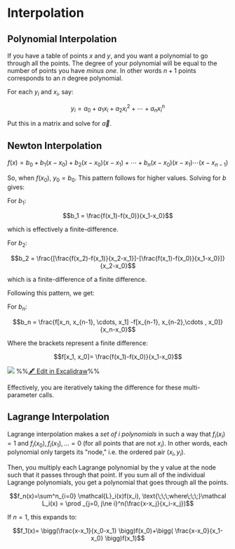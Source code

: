 # Interpolation

## Polynomial Interpolation

If you have a table of points $x$ and $y$, and you want a polynomial to go through all the points. The degree of your polynomial will be equal to the number of points you have *minus one*. In other words $n+1$ points corresponds to an $n$ degree polynomial.


For each $y_i$ and $x_i$, say:

$$y_i = a_0+a_1x_i +a_2x_i^2+\cdots +a_nx_i^n$$

Put this in a matrix and solve for $\vec a$. 

## Newton Interpolation

$$f(x)=b_0+b_1(x-x_0)+b_2(x-x_0)(x-x_1)+\cdots +b_n(x-x_0)(x-x_1)\cdots(x-x_{n-1})$$

So, when $f(x_0)$, $y_0=b_0$. This pattern follows for higher values. Solving for $b$ gives:

For $b_1$:

$$b_1 = \frac{f(x_1)-f(x_0)}{x_1-x_0}$$

which is effectively a finite-difference.

For $b_2$:

$$b_2 = \frac{[\frac{f(x_2)-f(x_1)}{x_2-x_1}]-[\frac{f(x_1)-f(x_0)}{x_1-x_0}]}{x_2-x_0}$$

which is a finite-difference of a finite difference.

Following this pattern, we get:

For $b_n$:

$$b_n = \frac{f[x_n, x_{n-1}, \cdots, x_1] -f[x_{n-1}, x_{n-2},\cdots , x_0]}{x_n-x_0}$$

Where the brackets represent a finite difference:

$$f[x_1, x_0]= \frac{f(x_1)-f(x_0)}{x_1-x_0}$$

![](excalidraw-2025-02-17-17.32.23.excalidraw.svg)
%%[🖋 Edit in Excalidraw](excalidraw-2025-02-17-17.32.23.excalidraw.md)%%

Effectively, you are iteratively taking the difference for these multi-parameter calls.

## Lagrange Interpolation

Lagrange interpolation  makes a *set of i polynomials* in such a way that $f_i(x_i)=1$ and $f_i(x_0), f_i(x_1), \dots=0$ (for all points that are not $x_i$). In other words, each polynomial only targets its "node," i.e. the ordered pair $(x_i, y_i)$. 

Then, you multiply each Lagrange polynomial by the y value at the node such that it passes through that point. If you sum all of the individual Lagrange polynomials, you get a polynomial that goes through all the points.



$$f_n(x)=\sum^n_{i=0} \mathcal{L}_i(x)f(x_i), \text{\;\;\;where\;\;\;}\mathcal L_i(x) = \prod _{j=0, j\ne i}^n(\frac{x-x_j}{x_i-x_j})$$

If $n=1$, this expands to:

$$f_1(x)= \bigg(\frac{x-x_1}{x_0-x_1} \bigg)f(x_0)+\bigg( \frac{x-x_0}{x_1-x_0} \bigg)f(x_1)$$


